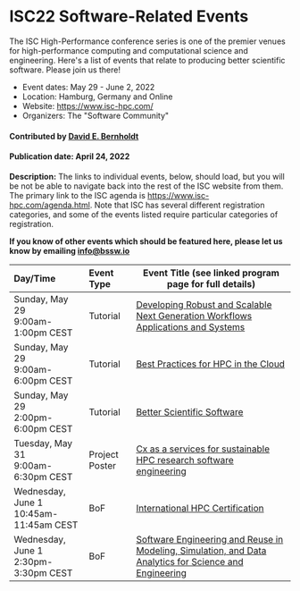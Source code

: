 # ISC22 Software-Related Events

The ISC High-Performance conference series is one of the premier venues for high-performance computing and computational science and engineering.  Here's a list of events that relate to producing better scientific software.  Please join us there!

- Event dates: May 29 - June 2, 2022
- Location: Hamburg, Germany and Online
- Website: https://www.isc-hpc.com/
- Organizers: The "Software Community"

#### Contributed by [David E. Bernholdt](https://github.com/bernhold "David E. Bernholdt GitHub profile")

#### Publication date: April 24, 2022

**Description:** The links to individual events, below, should load, but you will be not be able to navigate back into the rest of the ISC website from them. The primary link to the ISC agenda is <https://www.isc-hpc.com/agenda.html>. Note that ISC has several different registration categories, and some of the events listed require particular categories of registration.

**If you know of other events which should be featured here, please let us know by emailing info@bssw.io**

Day/Time | Event Type | Event Title (see linked program page for full details)
:---     |    :------ |--------------------------------------------------------
Sunday, May 29<br>9:00am-1:00pm CEST | Tutorial | [Developing Robust and Scalable Next Generation Workflows Applications and Systems](https://app.swapcard.com/widget/event/isc-high-performance-2022/planning/UGxhbm5pbmdfODYxMTQ1)
Sunday, May 29<br>9:00am-6:00pm CEST | Tutorial | [Best Practices for HPC in the Cloud](https://app.swapcard.com/widget/event/isc-high-performance-2022/planning/UGxhbm5pbmdfODYxMTQy)
Sunday, May 29<br>2:00pm-6:00pm CEST | Tutorial | [Better Scientific Software](https://app.swapcard.com/widget/event/isc-high-performance-2022/planning/UGxhbm5pbmdfODYxMTQzy)
Tuesday, May 31<br>9:00am-6:30pm CEST | Project Poster | [Cx as a services for sustainable HPC research software engineering](https://app.swapcard.com/widget/event/isc-high-performance-2022/planning/UGxhbm5pbmdfODYyNzk0)
Wednesday, June 1<br>10:45am-11:45am CEST | BoF | [International HPC Certification](https://app.swapcard.com/widget/event/isc-high-performance-2022/planning/UGxhbm5pbmdfODYxMTcw)
Wednesday, June 1<br>2:30pm-3:30pm CEST | BoF | [Software Engineering and Reuse in Modeling, Simulation, and Data Analytics for Science and Engineering](https://app.swapcard.com/widget/event/isc-high-performance-2022/planning/UGxhbm5pbmdfODYxMTgx)

<!---
Publish: yes
Categories: collaboration
Topics: projects and organizations, conferences and workshops
Tags: conference
Level: 2
Prerequisites: defaults
Aggregate: none
--->
